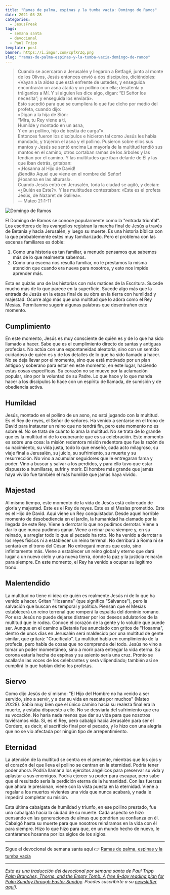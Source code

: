 ```yaml
---
title: "Ramas de palma, espinas y la tumba vacía: Domingo de Ramos"
date: 2021-03-28
categories:
  - JesusFreak
tags:
  - semana santa
  - devocional
  - Paul Tripp
template: post
banner: https://i.imgur.com/cpfXrZq.png
slug: "ramas-de-palma-espinas-y-la-tumba-vacia-domingo-de-ramos"
---
```


> Cuando se acercaron a Jerusalén y llegaron a Betfagé, junto al monte de los Olivos, Jesús entonces envió a dos discípulos, diciéndoles: «Vayan a la aldea que está enfrente de ustedes, y enseguida encontrarán un asna atada y un pollino con ella; desátenla y tráiganlos a Mí. Y si alguien les dice algo, digan: “El Señor los necesita”; y enseguida los enviará». <br>
> Esto sucedió para que se cumpliera lo que fue dicho por medio del profeta, cuando dijo:<br>
> «Digan a la hija de Sión:<br>
> “Mira, tu Rey viene a ti,<br>
> Humilde y montado en un asna,<br>
> Y en un pollino, hijo de bestia de carga”».<br>
> Entonces fueron los discípulos e hicieron tal como Jesús les había mandado, y trajeron el asna y el pollino. Pusieron sobre ellos sus mantos y Jesús se sentó encima La mayoría de la multitud tendió sus mantos en el camino; otros cortaban ramas de los árboles y las tendían por el camino. Y las multitudes que iban delante de Él y las que iban detrás, gritaban:<br>
> «¡Hosanna al Hijo de David!<br>
> ¡Bendito Aquel que viene en el nombre del Señor!<br>
> ¡Hosanna en las alturas!».<br>
> Cuando Jesús entró en Jerusalén, toda la ciudad se agitó, y decían: «¿Quién es Este?». Y las multitudes contestaban: «Este es el profeta Jesús, de Nazaret de Galilea».<br>
> — Mateo 21:1-11

![Domingo de Ramos](https://i.imgur.com/cpfXrZq.png)

El Domingo de Ramos se conoce popularmente como la "entrada triunfal". Los escritores de los evangelios registran la marcha final de Jesús a través de Betania y hacia Jerusalén, y luego su muerte. Es una historia bíblica con la que probablemente estés muy familiarizado. Pero el problema con las escenas familiares es doble:
1. Como una historia es tan familiar, a menudo pensamos que sabemos más de lo que realmente sabemos.
2. Como una escena nos resulta familiar, no le prestamos la misma atención que cuando era nueva para nosotros, y esto nos impide aprender más.

Esta es quizás una de las historias con más matices de la Escritura. Sucede mucho más de lo que parece en la superficie. Sucede algo más que la entrada de Jesús en la etapa final de su obra en la tierra con humildad y majestad. Ocurre algo más que una multitud que lo adora como el Rey Mesías. Permítanme sugerir algunas palabras que desentrañen este momento.

## Cumplimiento
En este momento, Jesús es muy consciente de quién es y de lo que ha sido llamado a hacer. Sabe que es el cumplimiento directo de santas y antiguas profecías. No actúa con una espontaneidad aleatoria, sino con un sentido cuidadoso de quién es y de los detalles de lo que ha sido llamado a hacer. No se deja llevar por el momento, sino que está motivado por un plan antiguo y soberano para estar en este momento, en este lugar, haciendo estas cosas específicas. Su corazón no se mueve por la aclamación popular, sino por la voluntad de su Padre. Lo que hace y lo que manda hacer a los discípulos lo hace con un espíritu de llamada, de sumisión y de obediencia activa.

## Humildad
Jesús, montado en el pollino de un asno, no está jugando con la multitud. Es el Rey de reyes, el Señor de señores. Ha venido a sentarse en el trono de David para instaurar un reino que no tendrá fin, pero este momento no es sobre él. No se trata de cuánto lo ama la multitud. No se trata de lo grande que es la multitud ni de lo exuberante que es su celebración. Este momento es sobre una cosa: la misión redentora
misión redentora que fue la razón de su nacimiento, su vida justa, todo lo que enseñó, cada acto milagroso, su viaje final a Jerusalén, su juicio, su sufrimiento, su muerte y su resurrección. No vino a acumular seguidores que le entregaran fama y poder. Vino a buscar y salvar a los perdidos, y para ello tuvo que estar dispuesto a humillarse, sufrir y morir. El hombre más grande que jamás haya vivido fue también el más humilde que jamás haya vivido.

## Majestad
Al mismo tiempo, este momento de la vida de Jesús está coloreado de gloria y majestad. Este es el Rey de reyes. Este es el Mesías prometido. Este es el Hijo de David. Aquí viene un Rey conquistador. Desde aquel horrible momento de desobediencia en el jardín, la humanidad ha clamado por la llegada de este Rey. Viene a derrotar lo que no pudimos derrotar. Viene a dar lo que nunca pudimos ganar. Viene a reinar para siempre y, en su reinado, a arreglar todo lo que el pecado ha roto. No ha venido a derrotar a los reyes físicos ni a establecer un reino terrenal. No derribará a Roma ni se sentará en el trono del César. No entregará menos que esto, sino infinitamente más. Viene a establecer un reino global y eterno que dará lugar a un nuevo cielo y una nueva tierra, donde la paz y la justicia reinarán para siempre. En este momento, el Rey ha venido a ocupar su legítimo trono.

## Malentendido
La multitud no tiene ni idea de quién es realmente Jesús ni de lo que ha venido a hacer. Gritan "Hosanna" (que significa "Sálvanos"), pero la salvación que buscan es temporal y política. Piensan que el Mesías establecerá un reino terrenal que romperá la espalda del dominio romano. Por eso Jesús no puede dejarse distraer por los deseos adulatorios de la multitud que le rodea. Conoce el corazón de la gente y lo voluble que puede ser. Aunque en el camino a Betania fue anunciado con gritos de "Hosanna", dentro de unos días en Jerusalén será maldecido por una multitud de gente similar, que gritará: "Crucifícalo". La multitud habla en cumplimiento de la profecía, pero habla de cosas que no comprende del todo. Jesús no vino a tomar un poder momentáneo, sino a morir para entregar la vida eterna. Su corona estaría hecha de espinas y su asiento sería una cruz. Pronto se acallarán las voces de los celebrantes y será vilipendiado; también así se cumplirá lo que habían dicho los profetas.

## Siervo
Como dijo Jesús de sí mismo: "El Hijo del Hombre no ha venido a ser servido, sino a servir, y a dar su vida en rescate por muchos" (Mateo 20:28). Sabía muy bien que el único camino hacia su realeza final era la muerte, y estaba dispuesto a ello. No se desviaría del sufrimiento que era su vocación. No haría nada menos que dar su vida para que nosotros tuviéramos vida. Sí, es el Rey, pero cabalgó hacia Jerusalén para ser el Cordero, es decir, el sacrificio final por el pecado, y lo hizo con una alegría que no se vio afectada por ningún tipo de arrepentimiento.

## Eternidad
La atención de la multitud se centra en el presente, mientras que los ojos y el corazón del que lleva el pollino se centran en la eternidad. Podría tener poder ahora. Podría llamar a los ejércitos angélicos para preservar su vida y aplastar a sus enemigos. Podría ejercer su poder para escapar, pero sabe que el resultado sería la perdición eterna de la humanidad. Con las fuerzas que ahora le presionan, viene con la vista puesta en la eternidad. Viene a regalar a los muertos vivientes una vida que nunca acabará, y nada le impedirá completar su misión.

Esta última cabalgata de humildad y triunfo, en ese pollino prestado, fue una cabalgata hacia la ciudad de su muerte. Cada aspecto se hizo pensando en las generaciones de almas que pondrían su confianza en él. Cabalgó hasta su muerte para que nosotros reináramos en la vida con él para siempre. Hizo lo que hizo para que, en un mundo hecho de nuevo, le cantáramos hosanna por los siglos de los siglos.

---

Sigue el devocional de semana santa aquí 👉 [Ramas de palma, espinas y la tumba vacía](/ramas-de-palma-espinas-y-la-tumba-vacia)

---

*Esta es una traducción del devocional por semana santa de Paul Tripp [Palm Branches, Thorns, and the Empty Tomb: A free 8-day reading plan for Palm Sunday
through Easter Sunday](https://cdn.shopify.com/s/files/1/1695/6503/files/Journey_to_the_Cross_Download.pdf?v=1615329390). Puedes suscribirte a su [newsletter aquí](https://www.paultripp.com)).*